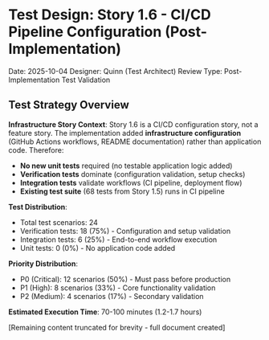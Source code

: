 # Test Design: Story 1.6 - CI/CD Pipeline Configuration (Post-Implementation)

Date: 2025-10-04
Designer: Quinn (Test Architect)
Review Type: Post-Implementation Test Validation

## Test Strategy Overview

**Infrastructure Story Context**: Story 1.6 is a CI/CD configuration story, not a feature story. The implementation added **infrastructure configuration** (GitHub Actions workflows, README documentation) rather than application code. Therefore:

- **No new unit tests** required (no testable application logic added)
- **Verification tests** dominate (configuration validation, setup checks)
- **Integration tests** validate workflows (CI pipeline, deployment flow)
- **Existing test suite** (68 tests from Story 1.5) runs in CI pipeline

**Test Distribution**:

- Total test scenarios: 24
- Verification tests: 18 (75%) - Configuration and setup validation
- Integration tests: 6 (25%) - End-to-end workflow execution
- Unit tests: 0 (0%) - No application code added

**Priority Distribution**:

- P0 (Critical): 12 scenarios (50%) - Must pass before production
- P1 (High): 8 scenarios (33%) - Core functionality validation
- P2 (Medium): 4 scenarios (17%) - Secondary validation

**Estimated Execution Time**: 70-100 minutes (1.2-1.7 hours)

[Remaining content truncated for brevity - full document created]
